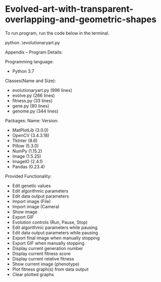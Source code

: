 # Evolved-art-with-transparent-overlapping-and-geometric-shapes
To run program, run the code below in the terminal.

python .\evolutionaryart.py



Appendix – Program Details:

Programming language:	
  * Python 3.7
  
Classes(Name and Size):
  * evolutionaryart.py	(996 lines)
  * evolve.py	(266 lines)
  * fitness.py	(33 lines)
  * gene.py	(80 lines)
  * genome.py	(344 lines)

Packages:
Name:	Version:
* MatPlotLib	(3.0.0)
* OpenCV	(3.4.3.18)
* TkInter	(8.6)
* Pillow	(5.3.0)
* NumPy	(1.15.2)
* Image	(1.5.25)
* ImageIO	(2.4.1)
* Pandas	(0.23.4)

Provided Functionality:
*	Edit genetic values
*	Edit algorithmic parameters
*	Edit data output parameters
*	Import image (File)
*	Import image (Camera)
*	Show image
*	Export GIF
*	Evolution controls (Run, Pause, Stop)
*	Edit algorithmic parameters while pausing
*	Edit data output parameters while pausing
*	Export final image when manually stopping
*	Export GIF when manually stopping
*	Display current generation number
*	Display current fitness score
*	Display current relative fitness
*	Show current image (phenotype)
*	Plot fitness graph(s) from data output
*	Clear plotted graphs

